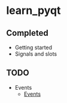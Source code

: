 # learn_pyqt

## Completed

- Getting started
- Signals and slots

## TODO

- Events
  - [Events](https://www.pythonguis.com/tutorials/pyqt6-signals-slots-events/)